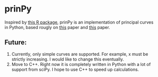 # prinPy

Inspired by [this R package](https://github.com/rcannood/princurve), prinPy is an implementation of principal curves in Python, based rougly on [this](https://web.stanford.edu/~hastie/Papers/Principal_Curves.pdf) paper and [this](http://www.lpsm.paris/pageperso/biau/BIAU/bf.pdf) paper. 

## Future:
1. Currently, only simple curves are supported. For example, x must be strictly increasing. I would like to change this eventually.
2. Move to C++. Right now it is completely written in Python with a lot of support from sciPy. I hope to use C++ to speed up calculations.
